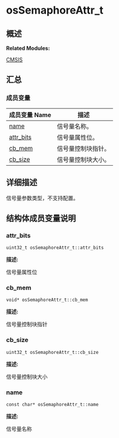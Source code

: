 # osSemaphoreAttr_t


## **概述**

**Related Modules:**

[CMSIS](_c_m_s_i_s-_r_t_o_s.md)


## **汇总**


### 成员变量

  | 成员变量&nbsp;Name | 描述 | 
| -------- | -------- |
| [name](#name) | 信号量名称。 | 
| [attr_bits](#attr_bits) | 信号量属性位。 | 
| [cb_mem](#cb_mem) | 信号量控制块指针。 | 
| [cb_size](#cb_size) | 信号量控制块大小。 | 


## **详细描述**

信号量参数类型，不支持配置。


## **结构体成员变量说明**


### attr_bits

  
```
uint32_t osSemaphoreAttr_t::attr_bits
```

**描述:**

信号量属性位


### cb_mem

  
```
void* osSemaphoreAttr_t::cb_mem
```

**描述:**

信号量控制块指针


### cb_size

  
```
uint32_t osSemaphoreAttr_t::cb_size
```

**描述:**

信号量控制块大小


### name

  
```
const char* osSemaphoreAttr_t::name
```

**描述:**

信号量名称
